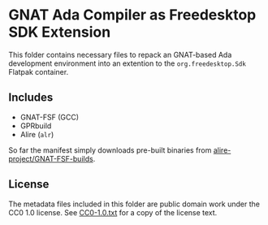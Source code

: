 <!--
  SPDX-FileCopyrightText: 2023-2024 Junde Yhi <junde@yhi.moe>
  SPDX-License-Identifier: CC0-1.0
-->

# GNAT Ada Compiler as Freedesktop SDK Extension

This folder contains necessary files to repack an GNAT-based Ada development environment into an extention to the `org.freedesktop.Sdk` Flatpak container.

## Includes

- GNAT-FSF (GCC)
- GPRbuild
- Alire (`alr`)

So far the manifest simply downloads pre-built binaries from [alire-project/GNAT-FSF-builds](https://github.com/alire-project/GNAT-FSF-builds/releases).

## License

The metadata files included in this folder are public domain work under the CC0 1.0 license. See [CC0-1.0.txt](../LICENSES/CC0-1.0.txt) for a copy of the license text.
